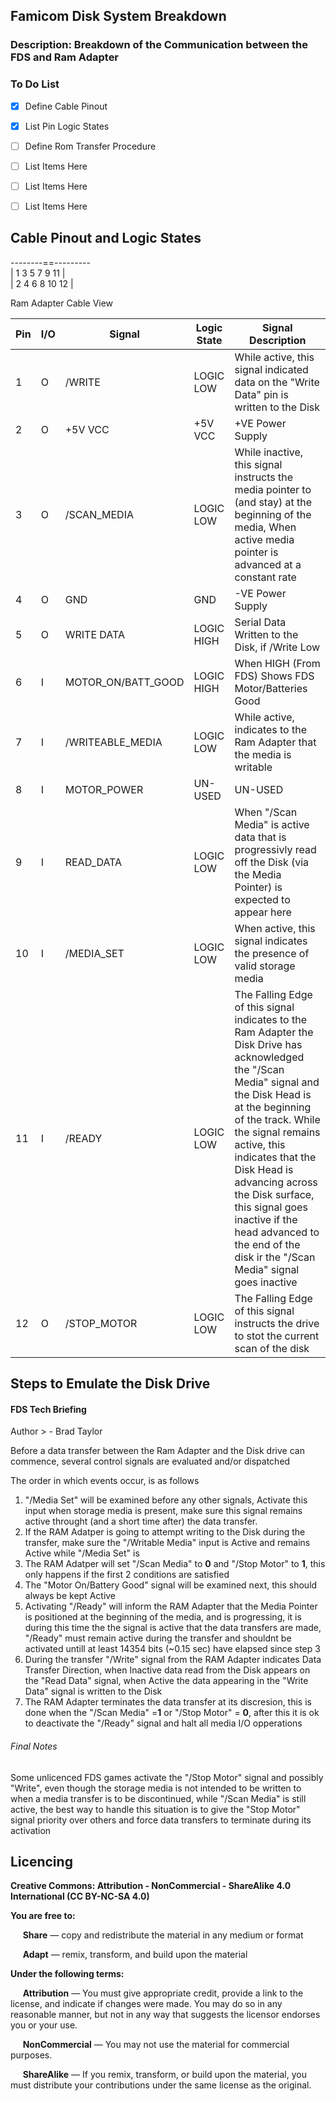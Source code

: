 ## Famicom Disk System Breakdown
### **Description**: Breakdown of the Communication between the FDS and Ram Adapter <img alt="" align="right" src="https://img.shields.io/badge/Status-Research%20Phase-informational?style=flat&logoColor=white&color=73398D" />


### To Do List
- [x] Define Cable Pinout
- [x] List Pin Logic States
- [ ] Define Rom Transfer Procedure

- [ ] List Items Here
- [ ] List Items Here
- [ ] List Items Here

## Cable Pinout and Logic States
 --------==---------   <br/>
| 1  3  5  7  9  11 |  <br/>
| 2  4  6  8 10  12 | 


 Ram Adapter Cable View
 
 | Pin | I/O |        Signal        | Logic State|                                  Signal Description                                  																	                                      |
 |-----|-----|----------------------|------------|--------------------------------------------------------------------------------------------------------------------------------------------------------------|
 |  1  |  O  | /WRITE               | LOGIC LOW  | While active, this signal indicated data on the "Write Data" pin is written to the Disk				                                  														|
 |  2  |  O  | +5V VCC              | +5V VCC    | +VE Power Supply                                                                   																		                                      |
 |  3  |  O  | /SCAN_MEDIA          | LOGIC LOW  | While inactive, this signal instructs the media pointer to (and stay) at the beginning of the media, When active media pointer is advanced at a constant rate|
 |  4  |  O  | GND                  | GND	     | -VE Power Supply																																		                                                                      		|
 |  5  |  O  | WRITE DATA           | LOGIC HIGH | Serial Data Written to the Disk, if /Write Low																												                                                        |
 |  6  |  I  | MOTOR_ON/BATT_GOOD   | LOGIC HIGH | When HIGH (From FDS) Shows FDS Motor/Batteries Good																										                                                    	|
 |  7  |  I  | /WRITEABLE_MEDIA     | LOGIC LOW  | While active, indicates to the Ram Adapter that the media is writable																					                                            	|
 |  8  |  I  | MOTOR_POWER          | UN-USED    | UN-USED																																					                                                                          	|
 |  9  |  I  | READ_DATA            | LOGIC LOW  | When "/Scan Media" is active data that is progressivly read off the Disk (via the Media Pointer) is expected to appear here					                				|
 | 10  |  I  | /MEDIA_SET           | LOGIC LOW  | When active, this signal indicates the presence of valid storage media																						                                            |
 | 11  |  I  | /READY               | LOGIC LOW  | The Falling Edge of this signal indicates to the Ram Adapter the Disk Drive has acknowledged the "/Scan Media" signal and the Disk Head is at the beginning of the track. While the signal remains active, this indicates that the Disk Head is advancing across the Disk surface, this signal goes inactive if the head advanced to the end of the disk ir the "/Scan Media" signal goes inactive| 
 | 12  |  O  | /STOP_MOTOR          | LOGIC LOW  | The Falling Edge of this signal instructs the drive to stot the current scan of the disk																		                                  |


## Steps to Emulate the Disk Drive
#### FDS Tech Briefing 
Author > - Brad Taylor

Before a data transfer between the Ram Adapter and the Disk drive can commence, several control signals are evaluated and/or dispatched

The order in which events occur, is as follows

1. "/Media Set" will be examined before any other signals, Activate this input when storage media is present, make sure this signal remains active throught (and a short time after) the data transfer. 
2. If the RAM Adatper is going to attempt writing to the Disk during the transfer, make sure the "/Writable Media" input is Active and remains Active while "/Media Set" is
3. The RAM Adatper will set "/Scan Media" to **0** and "/Stop Motor" to **1**, this only happens if the first 2 conditions are satisfied
4. The "Motor On/Battery Good" signal will be examined next, this should always be kept Active
5. Activating "/Ready" will inform the RAM Adapter that the Media Pointer is positioned at the beginning of the media, and is progressing, it is during this time the the signal is active that the data transfers are made, "/Ready" must remain active during the transfer and shouldnt be activated untill at least 14354 bits (~0.15 sec) have elapsed since step 3
6. During the transfer "/Write" signal from the RAM Adapter indicates Data Transfer Direction, when Inactive data read from the Disk appears on the "Read Data" signal, when Active the data appearing in the "Write Data" signal is written to the Disk
7. The RAM Adapter terminates the data transfer at its discresion, this is done when the "/Scan Media" =**1** or "/Stop Motor" = **0**, after this it is ok to deactivate the "/Ready" signal and halt all media I/O opperations

###### Final Notes
Some unlicenced FDS games activate the "/Stop Motor" signal and possibly "Write", even though the storage media is not intended to be written to when a media transfer is to be discontinued, while "/Scan Media" is still active, the best way to handle this situation is to give the "Stop Motor" signal priority over others and force data transfers to terminate during its activation

<!-- Licencing Always at the Bottom -->
## Licencing <img alt="" align="right" src="https://img.shields.io/badge/Licence-CC--BY--NC--SA--4.0-informational?style=flat&logo=Creative%20Commons&logoColor=white&color=EF9421" />

**Creative Commons: Attribution - NonCommercial - ShareAlike 4.0 International (CC BY-NC-SA 4.0)**


**You are free to:**

&nbsp;&nbsp;&nbsp;&nbsp; **Share** — copy and redistribute the material in any medium or format

&nbsp;&nbsp;&nbsp;&nbsp; **Adapt** — remix, transform, and build upon the material 


**Under the following terms:**

&nbsp;&nbsp;&nbsp;&nbsp; **Attribution** — You must give appropriate credit, provide a link to the license, and indicate if changes were made. You may do so in any reasonable manner, but not in any way that suggests the licensor endorses you or your use.

&nbsp;&nbsp;&nbsp;&nbsp; **NonCommercial** — You may not use the material for commercial purposes.

&nbsp;&nbsp;&nbsp;&nbsp; **ShareAlike** — If you remix, transform, or build upon the material, you must distribute your contributions under the same license as the original.
